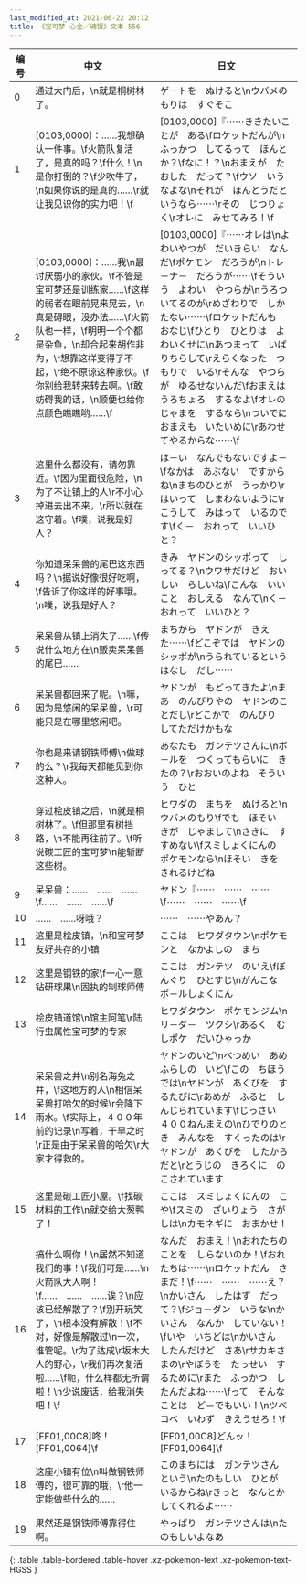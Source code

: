 ```yaml
---
last_modified_at: 2021-06-22 20:12
title: 《宝可梦 心金／魂银》文本 556
---
```

| 编号 | 中文 | 日文 |
| ---- | ---- | ---- |
| 0 | 通过大门后，\n就是桐树林了。 | ゲ－トを　ぬけると\nウバメのもりは　すぐそこ |
| 1 | [0103,0000]：……我想确认一件事。\f火箭队复活了，是真的吗？\f什么！\n是你打倒的？\f少吹牛了，\n如果你说的是真的……\r就让我见识你的实力吧！\f | [0103,0000]『⋯⋯ききたいことが　ある\fロケットだんが\nふっかつ　してるって　ほんとか？\fなに！？\nおまえが　たおした　だって？\fウソ　いうなよな\nそれが　ほんとうだと　いうなら⋯⋯\rその　じつりょく\rオレに　みせてみろ！\f |
| 2 | [0103,0000]：……我\n最讨厌弱小的家伙。\f不管是宝可梦还是训练家……\f这样的弱者在眼前晃来晃去，\n真是碍眼，没办法……\f火箭队也一样，\f明明一个个都是杂鱼，\n却合起来胡作非为，\r想靠这样变得了不起，\r绝不原谅这种家伙。\f你别给我转来转去啊。\f敢妨碍我的话，\n顺便也给你点颜色瞧瞧哟……\f | [0103,0000]『⋯⋯オレは\nよわいやつが　だいきらい　なんだ\fポケモン　だろうが\nトレ－ナ－　だろうが⋯⋯\fそういう　よわい　やつらが\nうろついてるのが\rめざわりで　しかたない⋯⋯\fロケットだんも　おなじ\fひとり　ひとりは　よわいくせに\nあつまって　いばりちらして\rえらくなった　つもりで　いる\rそんな　やつらが　ゆるせないんだ\fおまえは　うろちょろ　するなよ\fオレの　じゃまを　するなら\nついでに　おまえも　いたいめに\rあわせてやるからな⋯⋯\f |
| 3 | 这里什么都没有，请勿靠近。\f因为里面很危险，\n为了不让镇上的人\r不小心掉进去出不来，\r所以就在这守着。\f噗，说我是好人？ | は－い　なんでもないですよ－\fなかは　あぶない　ですからね\nまちのひとが　うっかり\rはいって　しまわないように\rこうして　みはって　いるのです\fく－　おれって　いいひと？ |
| 4 | 你知道呆呆兽的尾巴这东西吗？\n据说好像很好吃啊，\f告诉了你这样的好事哦。\n噗，说我是好人？ | きみ　ヤドンのシッポって　しってる？\nウワサだけど　おいしい　らしいね\fこんな　いいこと　おしえる　なんて\nく－　おれって　いいひと？ |
| 5 | 呆呆兽从镇上消失了……\f传说什么地方在\n贩卖呆呆兽的尾巴…… | まちから　ヤドンが　きえた⋯⋯\fどこぞでは　ヤドンのシッポが\nうられているという　はなし　だし⋯⋯ |
| 6 | 呆呆兽都回来了呢。\n嘛，因为是悠闲的呆呆兽，\r可能只是在哪里悠闲吧。 | ヤドンが　もどってきたよ\nまあ　のんびりやの　ヤドンのことだし\rどこかで　のんびり　してただけかもな |
| 7 | 你也是来请钢铁师傅\n做球的么？\r我每天都能见到你这种人。 | あなたも　ガンテツさんに\nボ－ルを　つくってもらいに　きたの？\rおおいのよね　そういう　ひと |
| 8 | 穿过桧皮镇之后，\n就是桐树林了。\f但那里有树挡路，\n不能再往前了。\f听说碳工匠的宝可梦\n能斩断这些树。 | ヒワダの　まちを　ぬけると\nウバメのもり\fでも　ほそい　きが　じゃまして\nさきに　すすめない\fスミしょくにんの　ポケモンなら\nほそい　きを　きれるけどね |
| 9 | 呆呆兽：……　……　……\f……　……　……\f | ヤドン『⋯⋯　⋯⋯　⋯⋯\f⋯⋯　⋯⋯　⋯⋯\f |
| 10 | ……　……呀哦？ | ⋯⋯　⋯⋯やあん？ |
| 11 | 这里是桧皮镇，\n和宝可梦友好共存的小镇 | ここは　ヒワダタウン\nポケモンと　なかよしの　まち |
| 12 | 这里是钢铁的家\f一心一意钻研球果\n固执的制球师傅 | ここは　ガンテツ　のいえ\fぼんぐり　ひとすじ\nがんこな　ボ－ルしょくにん |
| 13 | 桧皮镇道馆\n馆主阿笔\r陆行虫属性宝可梦的专家 | ヒワダタウン　ポケモンジム\nリ－ダ－　ツクシ\rあるく　むしポケ　だいひゃっか |
| 14 | 呆呆兽之井\n别名海兔之井，\f这地方的人\n相信呆呆兽打哈欠的时候\r会降下雨水。\f实际上，４００年前的记录\n写着，干旱之时\r正是由于呆呆兽的哈欠\r大家才得救的。 | ヤドンのいど\nべつめい　あめふらしの　いど\fこの　ちほうでは\nヤドンが　あくびを　するたびに\rあめが　ふると　しんじられています\fじっさい　４００ねんまえの\nひでりのとき　みんなを　すくったのは\rヤドンが　あくびを　したからだと\rとうじの　きろくに　のこされています |
| 15 | 这里是碳工匠小屋。\f找碳材料的工作\n就交给大葱鸭了！ | ここは　スミしょくにんの　こや\fスミの　ざいりょう　さがしは\nカモネギに　おまかせ！ |
| 16 | 搞什么啊你！\n居然不知道我们的事！\f我们可是……\n火箭队大人啊！\f……　……　……诶？\n应该已经解散了？\f别开玩笑了，\n根本没有解散！\f不对，好像是解散过\n一次，谁管呢。\r为了达成\r坂木大人的野心，\r我们再次复活啦……\f呃，什么样都无所谓啦！\n少说废话，给我消失吧！\f | なんだ　おまえ！\nおれたちの　ことを　しらないのか！\fおれたちは⋯⋯\nロケットだん　さまだ！\f⋯⋯　⋯⋯　⋯⋯え？\nかいさん　したはず　だって？\fジョ－ダン　いうな\nかいさん　なんか　していない！\fいや　いちどは\nかいさん　したんだけど　さあ\rサカキさまの\rやぼうを　たっせい　するために\rまた　ふっかつ　したんだよね⋯⋯\fって　そんなことは　ど－でもいい！\nツベコベ　いわず　きえうせろ！\f |
| 17 | [FF01,00C8]咚！[FF01,0064]\f | [FF01,00C8]どんッ！[FF01,0064]\f |
| 18 | 这座小镇有位\n叫做钢铁师傅的，很可靠的哦，\r他一定能做些什么的…… | このまちには　ガンテツさん　という\nたのもしい　ひとが　いるからね\rきっと　なんとか　してくれるよ⋯⋯ |
| 19 | 果然还是钢铁师傅靠得住啊。 | やっぱり　ガンテツさんは\nたのもしいよなあ |
{: .table .table-bordered .table-hover .xz-pokemon-text .xz-pokemon-text-HGSS }